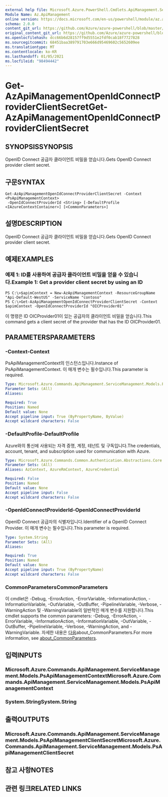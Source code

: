 ```yaml
---
external help file: Microsoft.Azure.PowerShell.Cmdlets.ApiManagement.ServiceManagement.dll-Help.xml
Module Name: Az.ApiManagement
online version: https://docs.microsoft.com/en-us/powershell/module/az.apimanagement/get-azapimanagementopenidconnectproviderclientsecret
schema: 2.0.0
content_git_url: https://github.com/Azure/azure-powershell/blob/master/src/ApiManagement/ApiManagement/help/Get-AzApiManagementOpenIdConnectProviderClientSecret.md
original_content_git_url: https://github.com/Azure/azure-powershell/blob/master/src/ApiManagement/ApiManagement/help/Get-AzApiManagementOpenIdConnectProviderClientSecret.md
ms.openlocfilehash: dcc66b6d28157ff9d5551e2fdf0cab18f7727828
ms.sourcegitcommit: 68451baa389791703e666d95469602c5652609ee
ms.translationtype: MT
ms.contentlocale: ko-KR
ms.lasthandoff: 01/05/2021
ms.locfileid: "98494442"
---
```

# <span data-ttu-id="09d35-101">Get-AzApiManagementOpenIdConnectProviderClientSecret</span><span class="sxs-lookup"><span data-stu-id="09d35-101">Get-AzApiManagementOpenIdConnectProviderClientSecret</span></span>

## <span data-ttu-id="09d35-102">SYNOPSIS</span><span class="sxs-lookup"><span data-stu-id="09d35-102">SYNOPSIS</span></span>
<span data-ttu-id="09d35-103">OpenID Connect 공급자 클라이언트 비밀을 얻습니다.</span><span class="sxs-lookup"><span data-stu-id="09d35-103">Gets OpenID Connect provider client secret.</span></span>

## <span data-ttu-id="09d35-104">구문</span><span class="sxs-lookup"><span data-stu-id="09d35-104">SYNTAX</span></span>

```
Get-AzApiManagementOpenIdConnectProviderClientSecret -Context <PsApiManagementContext>
 -OpenIdConnectProviderId <String> [-DefaultProfile <IAzureContextContainer>] [<CommonParameters>]
```

## <span data-ttu-id="09d35-105">설명</span><span class="sxs-lookup"><span data-stu-id="09d35-105">DESCRIPTION</span></span>
<span data-ttu-id="09d35-106">OpenID Connect 공급자 클라이언트 비밀을 얻습니다.</span><span class="sxs-lookup"><span data-stu-id="09d35-106">Gets OpenID Connect provider client secret.</span></span>

## <span data-ttu-id="09d35-107">예제</span><span class="sxs-lookup"><span data-stu-id="09d35-107">EXAMPLES</span></span>

### <span data-ttu-id="09d35-108">예제 1: ID를 사용하여 공급자 클라이언트 비밀을 얻을 수 있습니다.</span><span class="sxs-lookup"><span data-stu-id="09d35-108">Example 1: Get a provider client secret by using an ID</span></span>
```
PS C:\>$apimContext = New-AzApiManagementContext -ResourceGroupName "Api-Default-WestUS" -ServiceName "contoso"
PS C:\>Get-AzApiManagementOpenIdConnectProviderClientSecret -Context $apimContext -OpenIdConnectProviderId "OICProvider01"
```

<span data-ttu-id="09d35-109">이 명령은 ID OICProvider01이 있는 공급자의 클라이언트 비밀을 얻습니다.</span><span class="sxs-lookup"><span data-stu-id="09d35-109">This command gets a client secret of the provider that has the ID OICProvider01.</span></span>

## <span data-ttu-id="09d35-110">PARAMETERS</span><span class="sxs-lookup"><span data-stu-id="09d35-110">PARAMETERS</span></span>

### <span data-ttu-id="09d35-111">-Context</span><span class="sxs-lookup"><span data-stu-id="09d35-111">-Context</span></span>
<span data-ttu-id="09d35-112">PsApiManagementContext의 인스턴스입니다.</span><span class="sxs-lookup"><span data-stu-id="09d35-112">Instance of PsApiManagementContext.</span></span>
<span data-ttu-id="09d35-113">이 매개 변수는 필수입니다.</span><span class="sxs-lookup"><span data-stu-id="09d35-113">This parameter is required.</span></span>

```yaml
Type: Microsoft.Azure.Commands.ApiManagement.ServiceManagement.Models.PsApiManagementContext
Parameter Sets: (All)
Aliases:

Required: True
Position: Named
Default value: None
Accept pipeline input: True (ByPropertyName, ByValue)
Accept wildcard characters: False
```

### <span data-ttu-id="09d35-114">-DefaultProfile</span><span class="sxs-lookup"><span data-stu-id="09d35-114">-DefaultProfile</span></span>
<span data-ttu-id="09d35-115">Azure와의 통신에 사용되는 자격 증명, 계정, 테넌트 및 구독입니다.</span><span class="sxs-lookup"><span data-stu-id="09d35-115">The credentials, account, tenant, and subscription used for communication with Azure.</span></span>

```yaml
Type: Microsoft.Azure.Commands.Common.Authentication.Abstractions.Core.IAzureContextContainer
Parameter Sets: (All)
Aliases: AzContext, AzureRmContext, AzureCredential

Required: False
Position: Named
Default value: None
Accept pipeline input: False
Accept wildcard characters: False
```

### <span data-ttu-id="09d35-116">-OpenIdConnectProviderId</span><span class="sxs-lookup"><span data-stu-id="09d35-116">-OpenIdConnectProviderId</span></span>
<span data-ttu-id="09d35-117">OpenID Connect 공급자의 식별자입니다.</span><span class="sxs-lookup"><span data-stu-id="09d35-117">Identifier of a OpenID Connect Provider.</span></span>
<span data-ttu-id="09d35-118">이 매개 변수는 필수입니다.</span><span class="sxs-lookup"><span data-stu-id="09d35-118">This parameter is required.</span></span>

```yaml
Type: System.String
Parameter Sets: (All)
Aliases:

Required: True
Position: Named
Default value: None
Accept pipeline input: True (ByPropertyName)
Accept wildcard characters: False
```

### <span data-ttu-id="09d35-119">CommonParameters</span><span class="sxs-lookup"><span data-stu-id="09d35-119">CommonParameters</span></span>
<span data-ttu-id="09d35-120">이 cmdlet은 -Debug, -ErrorAction, -ErrorVariable, -InformationAction, -InformationVariable, -OutVariable, -OutBuffer, -PipelineVariable, -Verbose, -WarningAction 및 -WarningVariable의 일반적인 매개 변수를 지원합니다.</span><span class="sxs-lookup"><span data-stu-id="09d35-120">This cmdlet supports the common parameters: -Debug, -ErrorAction, -ErrorVariable, -InformationAction, -InformationVariable, -OutVariable, -OutBuffer, -PipelineVariable, -Verbose, -WarningAction, and -WarningVariable.</span></span> <span data-ttu-id="09d35-121">자세한 내용은 [다음](http://go.microsoft.com/fwlink/?LinkID=113216)about_CommonParameters.</span><span class="sxs-lookup"><span data-stu-id="09d35-121">For more information, see [about_CommonParameters](http://go.microsoft.com/fwlink/?LinkID=113216).</span></span>

## <span data-ttu-id="09d35-122">입력</span><span class="sxs-lookup"><span data-stu-id="09d35-122">INPUTS</span></span>

### <span data-ttu-id="09d35-123">Microsoft.Azure.Commands.ApiManagement.ServiceManagement.Models.PsApiManagementContext</span><span class="sxs-lookup"><span data-stu-id="09d35-123">Microsoft.Azure.Commands.ApiManagement.ServiceManagement.Models.PsApiManagementContext</span></span>

### <span data-ttu-id="09d35-124">System.String</span><span class="sxs-lookup"><span data-stu-id="09d35-124">System.String</span></span>

## <span data-ttu-id="09d35-125">출력</span><span class="sxs-lookup"><span data-stu-id="09d35-125">OUTPUTS</span></span>

### <span data-ttu-id="09d35-126">Microsoft.Azure.Commands.ApiManagement.ServiceManagement.Models.PsApiManagementClientSecret</span><span class="sxs-lookup"><span data-stu-id="09d35-126">Microsoft.Azure.Commands.ApiManagement.ServiceManagement.Models.PsApiManagementClientSecret</span></span>

## <span data-ttu-id="09d35-127">참고 사항</span><span class="sxs-lookup"><span data-stu-id="09d35-127">NOTES</span></span>

## <span data-ttu-id="09d35-128">관련 링크</span><span class="sxs-lookup"><span data-stu-id="09d35-128">RELATED LINKS</span></span>
